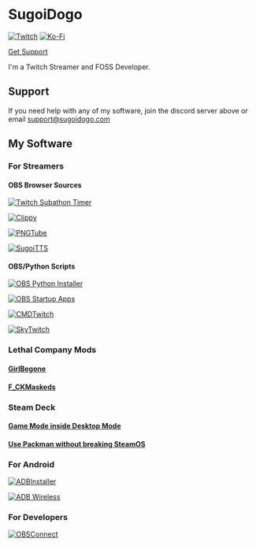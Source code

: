 # SugoiDogo
[![Twitch](https://img.shields.io/badge/Twitch-%239146FF.svg?style=for-the-badge&logo=Twitch&logoColor=white)](https://www.twitch.tv/sugoidogo)
[![Ko-Fi](https://img.shields.io/badge/Ko--fi-F16061?style=for-the-badge&logo=ko-fi&logoColor=white)](https://ko-fi.com/sugoidogo)

[Get Support](https://support.sugoidogo.com)

I'm a Twitch Streamer and FOSS Developer.
## Support
If you need help with any of my software, join the discord server above or email support@sugoidogo.com
## My Software
### For Streamers
#### OBS Browser Sources
[![Twitch Subathon Timer](https://img.shields.io/badge/Twitch%20Subathon%20Timer-OBS%20Browser%20Source-blue)](https://github.com/sugoidogo/twitch-subathon-countdown)

[![Clippy](https://img.shields.io/badge/Clippy-OBS%20Browser%20Source-blue)](https://github.com/sugoidogo/clippy)

[![PNGTube](https://img.shields.io/badge/PNGTube-OBS%20Browser%20Source-blue)](https://github.com/sugoidogo/pngtube2)

[![SugoiTTS](https://img.shields.io/badge/SugoiTTS-OBS%20Browser%20Source-blue)](https://github.com/sugoidogo/SugoiTTS)
#### OBS/Python Scripts
[![OBS Python Installer](https://img.shields.io/badge/OBS%20Python%20Installer-Installer-blue)](https://github.com/sugoidogo/obs-python-installer)

[![OBS Startup Apps](https://img.shields.io/badge/OBS%20Startup%20Apps-OBS%20Script-blue)](https://github.com/sugoidogo/obs-startup-apps)

[![CMDTwitch](https://img.shields.io/badge/CMDTwitch-OBS%20Script-blue)](https://github.com/sugoidogo/cmdtwitch3)

[![SkyTwitch](https://img.shields.io/badge/SkyTwitch-Tool%20Script-blue)](https://github.com/sugoidogo/skytwitch)
### Lethal Company Mods
#### [GirlBegone](https://github.com/sugoidogo/GirlBegone)
#### [F_CKMaskeds](https://github.com/sugoidogo/F_CKMaskeds)
### Steam Deck
#### [Game Mode inside Desktop Mode](https://github.com/sugoidogo/gamescope-session-nested)
#### [Use Packman without breaking SteamOS](https://github.com/sugoidogo/steamos-rw)
### For Android
[![ADBInstaller](https://img.shields.io/badge/ADBInstaller-Installer-blue)](https://github.com/sugoidogo/adbi)

[![ADB Wireless](https://img.shields.io/badge/ADB%20Wireless-Tool%20Script-blue)](https://github.com/sugoidogo/adb-wireless)
### For Developers
[![OBSConnect](https://img.shields.io/badge/OBSConnect-Developer%20Tool-blue)](https://github.com/sugoidogo/obsconnect)
